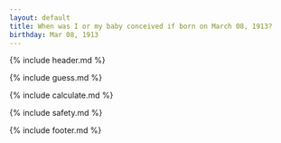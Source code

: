 ```yaml
---
layout: default
title: When was I or my baby conceived if born on March 08, 1913?
birthday: Mar 08, 1913
---
```


{% include header.md %}

{% include guess.md %}

{% include calculate.md %}

{% include safety.md %}

{% include footer.md %}



